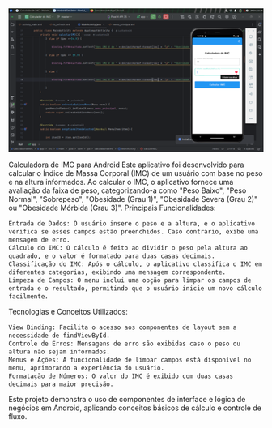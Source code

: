 <img src="appimc.png" alt="Texto alternativo" width="900"/>



Calculadora de IMC para Android
Este aplicativo foi desenvolvido para calcular o Índice de Massa Corporal (IMC) de um usuário com base no peso e na altura informados. Ao calcular o IMC, o aplicativo fornece uma avaliação da faixa de peso, categorizando-a como "Peso Baixo", "Peso Normal", "Sobrepeso", "Obesidade (Grau 1)", "Obesidade Severa (Grau 2)" ou "Obesidade Mórbida (Grau 3)".
Principais Funcionalidades:

    Entrada de Dados: O usuário insere o peso e a altura, e o aplicativo verifica se esses campos estão preenchidos. Caso contrário, exibe uma mensagem de erro.
    Cálculo do IMC: O cálculo é feito ao dividir o peso pela altura ao quadrado, e o valor é formatado para duas casas decimais.
    Classificação do IMC: Após o cálculo, o aplicativo classifica o IMC em diferentes categorias, exibindo uma mensagem correspondente.
    Limpeza de Campos: O menu inclui uma opção para limpar os campos de entrada e o resultado, permitindo que o usuário inicie um novo cálculo facilmente.

Tecnologias e Conceitos Utilizados:

    View Binding: Facilita o acesso aos componentes de layout sem a necessidade de findViewById.
    Controle de Erros: Mensagens de erro são exibidas caso o peso ou altura não sejam informados.
    Menus e Ações: A funcionalidade de limpar campos está disponível no menu, aprimorando a experiência do usuário.
    Formatação de Números: O valor do IMC é exibido com duas casas decimais para maior precisão.

Este projeto demonstra o uso de componentes de interface e lógica de negócios em Android, aplicando conceitos básicos de cálculo e controle de fluxo.

